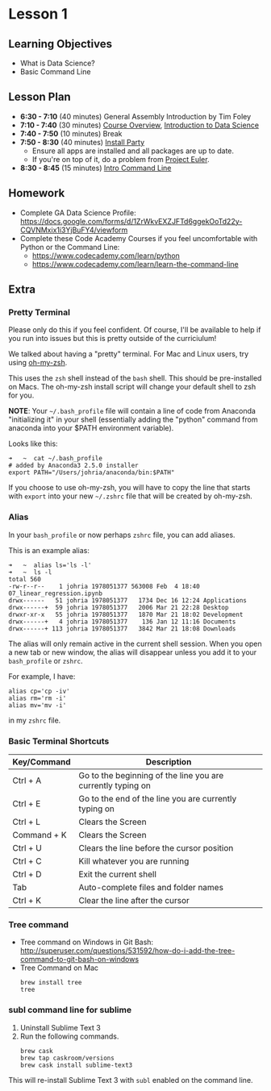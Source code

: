 # Lesson 1

## Learning Objectives

- What is Data Science?
- Basic Command Line

## Lesson Plan

- **6:30 - 7:10** (40 minutes) General Assembly Introduction by Tim Foley
- **7:10 - 7:40** (30 minutes) [Course Overview][1], [Introduction to Data Science][2]
- **7:40 - 7:50** (10 minutes) Break
- **7:50 - 8:30** (40 minutes) [Install Party][3]
	- Ensure all apps are installed and all packages are up to date.
	- If you're on top of it, do a problem from [Project Euler](https://projecteuler.net/problem=1).
- **8:30 - 8:45** (15 minutes) [Intro Command Line][4]

## Homework

- Complete GA Data Science Profile: https://docs.google.com/forms/d/1ZrWkvEXZJFTd6ggekOoTd22y-CQVNMxix1i3YjBuFY4/viewform
- Complete these Code Academy Courses if you feel uncomfortable with Python or the Command Line:
	- https://www.codecademy.com/learn/python
	- https://www.codecademy.com/learn/learn-the-command-line

[1]: ../notebooks/course-overview.ipynb
[2]: ../notebooks/intro-data-science.ipynb
[3]: ../notebooks/install-party.ipynb
[4]: ../notebooks/intro-command-line.ipynb

## Extra

### Pretty Terminal

Please only do this if you feel confident. Of course, I'll be available to help if you run into issues but this is pretty outside of the curriciulum!

We talked about having a "pretty" terminal. For Mac and Linux users, try using [oh-my-zsh](http://ohmyz.sh/).

This uses the `zsh` shell instead of the `bash` shell. This should be pre-installed on Macs. The oh-my-zsh install script will change your default shell to zsh for you.

**NOTE**: Your `~/.bash_profile` file will contain a line of code from Anaconda "initializing it" in your shell (essentially adding the "python" command from anaconda into your $PATH environment variable).

Looks like this:

```
➜   ~  cat ~/.bash_profile
# added by Anaconda3 2.5.0 installer
export PATH="/Users/johria/anaconda/bin:$PATH"
```

If you choose to use oh-my-zsh, you will have to copy the line that starts with `export` into your new `~/.zshrc` file that will be created by oh-my-zsh.

### Alias

In your `bash_profile` or now perhaps `zshrc` file, you can add aliases.

This is an example alias:

```
➜   ~  alias ls='ls -l'
➜   ~  ls -l
total 560
-rw-r--r--    1 johria 1978051377 563008 Feb  4 18:40 07_linear_regression.ipynb
drwx------   51 johria 1978051377   1734 Dec 16 12:24 Applications
drwx------+  59 johria 1978051377   2006 Mar 21 22:28 Desktop
drwxr-xr-x   55 johria 1978051377   1870 Mar 21 18:02 Development
drwx------+   4 johria 1978051377    136 Jan 12 11:16 Documents
drwx------+ 113 johria 1978051377   3842 Mar 21 18:08 Downloads
```

The alias will only remain active in the current shell session. When you open a new tab or new window, the alias will disappear unless you add it to your `bash_profile` or `zshrc`.

For example, I have:

```
alias cp='cp -iv'
alias rm='rm -i'
alias mv='mv -i'
```

in my `zshrc` file.

### Basic Terminal Shortcuts

|Key/Command|Description                                                 |
|-----------|------------------------------------------------------------|
|Ctrl + A   | Go to the beginning of the line you are currently typing on|
|Ctrl + E   | Go to the end of the line you are currently typing on      |
|Ctrl + L   | Clears the Screen                                          |
|Command + K| Clears the Screen                                          |
|Ctrl + U   | Clears the line before the cursor position                 |
|Ctrl + C   | Kill whatever you are running                              |
|Ctrl + D   | Exit the current shell                                     |
|Tab        | Auto-complete files and folder names                       |
|Ctrl + K   | Clear the line after the cursor                            |

### Tree command

- Tree command on Windows in Git Bash: http://superuser.com/questions/531592/how-do-i-add-the-tree-command-to-git-bash-on-windows
- Tree Command on Mac
  ```
  brew install tree
  tree
  ```

### subl command line for sublime

1. Uninstall Sublime Text 3
2. Run the following commands.
   ```
   brew cask
   brew tap caskroom/versions
   brew cask install sublime-text3
   ```

This will re-install Sublime Text 3 with `subl` enabled on the command line.
